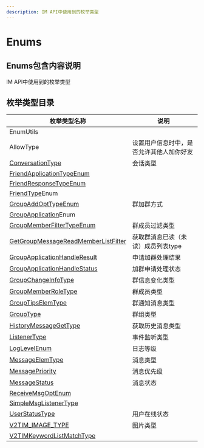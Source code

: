 ```yaml
---
description: IM API中使用到的枚举类型
---
```


# Enums

## Enums包含内容说明

IM API中使用到的枚举类型

## 枚举类型目录

| 枚举类型名称                                                                                                                                                                                                                  | 说明                   |
| ----------------------------------------------------------------------------------------------------------------------------------------------------------------------------------------------------------------------- | -------------------- |
| EnumUtils                                                                                                                                                                                                               |                      |
| AllowType                                                                                                                                                                                                               | 设置用户信息时中，是否允许其他人加你好友 |
| [ConversationType](https://pub.dev/documentation/tencent\_im\_sdk\_plugin\_platform\_interface/0.2.8/enum\_conversation\_type/ConversationType-class.html)                                                              | 会话类型                 |
| [FriendApplicationTypeEnum](https://pub.dev/documentation/tencent\_im\_sdk\_plugin/latest/enum\_friend\_application\_type\_enum/FriendApplicationTypeEnum.html)                                                         |                      |
| [FriendResponseTypeEnum](https://pub.dev/documentation/tencent\_im\_sdk\_plugin/latest/enum\_friend\_response\_type\_enum/FriendResponseTypeEnum.html)                                                                  |                      |
| [FriendType](https://pub.dev/documentation/tencent\_im\_sdk\_plugin\_platform\_interface/0.2.8/enum\_friend\_type/FriendType-class.html)Enum                                                                            |                      |
| [GroupAddOptTypeEnum](https://pub.dev/documentation/tencent\_im\_sdk\_plugin/latest/enum\_group\_add\_opt\_enum/GroupAddOptTypeEnum.html)                                                                               | 群加群方式                |
| [GroupApplication](https://pub.dev/documentation/tencent\_im\_sdk\_plugin\_platform\_interface/0.2.8/enum\_group\_application\_handle\_result/GroupApplicationHandleResult-class.html)Enum                              |                      |
| [GroupMemberFilterTypeEnum](https://pub.dev/documentation/tencent\_im\_sdk\_plugin/latest/enum\_group\_member\_filter\_enum/GroupMemberFilterTypeEnum.html)                                                             | 群成员过滤类型              |
| [GetGroupMessageReadMemberListFilter](https://pub.dev/documentation/tencent\_im\_sdk\_plugin\_platform\_interface/0.2.8/enum\_get\_group\_message\_read\_member\_list\_filter/GetGroupMessageReadMemberListFilter.html) | 获取群消息已读（未读）成员列表type  |
| [GroupApplicationHandleResult](https://pub.dev/documentation/tencent\_im\_sdk\_plugin\_platform\_interface/0.2.8/enum\_group\_application\_handle\_result/GroupApplicationHandleResult-class.html)                      | 申请加群处理结果             |
| [GroupApplicationHandleStatus](https://pub.dev/documentation/tencent\_im\_sdk\_plugin\_platform\_interface/0.2.8/enum\_group\_application\_handle\_status/GroupApplicationHandleStatus-class.html)                      | 加群申请处理状态             |
| [GroupChangeInfoType](https://pub.dev/documentation/tencent\_im\_sdk\_plugin\_platform\_interface/0.2.8/enum\_group\_change\_info\_type/GroupChangeInfoType-class.html)                                                 | 群信息变化类型              |
| [GroupMemberRoleType](https://pub.dev/documentation/tencent\_im\_sdk\_plugin\_platform\_interface/0.2.8/enum\_group\_member\_role/GroupMemberRoleType-class.html)                                                       | 群成员类型                |
| [GroupTipsElemType](https://pub.dev/documentation/tencent\_im\_sdk\_plugin\_platform\_interface/0.2.8/enum\_group\_tips\_elem\_type/GroupTipsElemType-class.html)                                                       | 群通知消息类型              |
| [GroupType](https://pub.dev/documentation/tencent\_im\_sdk\_plugin\_platform\_interface/0.2.8/enum\_group\_type/GroupType-class.html)                                                                                   | 群组类型                 |
| [HistoryMessageGetType](https://pub.dev/documentation/tencent\_im\_sdk\_plugin\_platform\_interface/0.2.8/enum\_history\_message\_get\_type/HistoryMessageGetType-class.html)                                           | 获取历史消息类型             |
| [ListenerType](https://pub.dev/documentation/tencent\_im\_sdk\_plugin\_platform\_interface/0.2.8/enum\_listener\_type/ListenerType-class.html)                                                                          | 事件监听类型               |
| [LogLevelEnum](https://pub.dev/documentation/tencent\_im\_sdk\_plugin/latest/enum\_log\_level\_enum/LogLevelEnum.html)                                                                                                  | 日志等级                 |
| [MessageElemType](https://pub.dev/documentation/tencent\_im\_sdk\_plugin\_platform\_interface/0.2.8/enum\_message\_elem\_type/MessageElemType-class.html)                                                               | 消息类型                 |
| [MessagePriority](https://pub.dev/documentation/tencent\_im\_sdk\_plugin\_platform\_interface/0.2.8/enum\_message\_priority/MessagePriority-class.html)                                                                 | 消息优先级                |
| [MessageStatus](https://pub.dev/documentation/tencent\_im\_sdk\_plugin\_platform\_interface/0.2.8/enum\_message\_status/MessageStatus-class.html)                                                                       | 消息状态                 |
| [ReceiveMsgOptEnum](https://pub.dev/documentation/tencent\_im\_sdk\_plugin/latest/enum\_receive\_message\_opt\_enum/ReceiveMsgOptEnum.html)                                                                             |                      |
| [SimpleMsgListenerType](https://pub.dev/documentation/tencent\_im\_sdk\_plugin\_platform\_interface/0.2.8/enum\_simpleMsgListenerType/SimpleMsgListenerType.html)                                                       |                      |
| [UserStatusType](https://pub.dev/documentation/tencent\_im\_sdk\_plugin\_platform\_interface/0.2.8/enum\_user\_status\_type/UserStatusType-class.html)                                                                  | 用户在线状态               |
| [V2TIM\_IMAGE\_TYPE](https://pub.dev/documentation/tencent\_im\_sdk\_plugin\_platform\_interface/0.2.8/enum\_image\_types/V2TIM\_IMAGE\_TYPE-class.html)                                                                | 图片类型                 |
| [V2TIMKeywordListMatchType](https://pub.dev/documentation/tencent\_im\_sdk\_plugin\_platform\_interface/0.2.8/enum\_keyword\_list\_match\_type/V2TIMKeywordListMatchType-class.html)                                    |                      |

